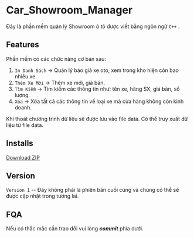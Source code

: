# Car_Showroom_Manager
Đây là phần mềm quản lý Showroom ô tô được viết bằng ngôn ngữ ` C++ ` .

## Features
Phần mềm có các chức năng cơ bản sau:
 
1. `In Danh Sách`	->	Quản lý báo giá xe oto, xem trong kho hiện còn bao nhiêu xe.
2. `Thêm Xe Mới`		->	Thêm xe mới, giá bán.
3. `Tìm Kiếm`		  ->	Tìm kiếm các thông tin như: tên xe, hãng SX, giá bán, số lượng.
4. `Xóa`		      ->	Xóa tất cả các thông tin về loại xe mà cửa hàng không còn kinh doanh.

Khi thoát chương trình dữ liệu sẽ được lưu vào file data. Có thể truy xuất dữ liệu từ file data.

## Installs
[Download ZIP](https://github.com/QuocViet132/Car_Showroom_Manager/archive/refs/heads/master.zip)

## Version
`Version 1` -- Đây không phải là phiên bản cuối cùng và chúng có thể sẽ được cập nhật trong tương lai.

## FQA
Nếu có thắc mắc cần trao đổi vui lòng **_commit_** phía dưới.
